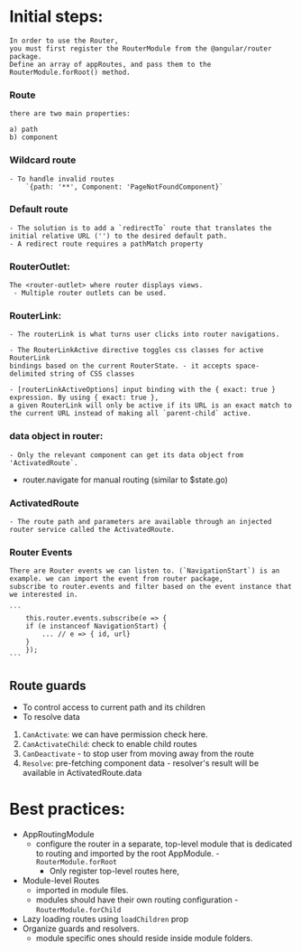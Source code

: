 # Initial steps:
    In order to use the Router, 
    you must first register the RouterModule from the @angular/router package. 
    Define an array of appRoutes, and pass them to the RouterModule.forRoot() method.

### Route
    there are two main properties:

    a) path
    b) component

### Wildcard route
    - To handle invalid routes
        `{path: '**', Component: 'PageNotFoundComponent}`

### Default route
    - The solution is to add a `redirectTo` route that translates the initial relative URL ('') to the desired default path.
    - A redirect route requires a pathMatch property

### RouterOutlet:
    The <router-outlet> where router displays views.
     - Multiple router outlets can be used.

### RouterLink:
    - The routerLink is what turns user clicks into router navigations. 

    - The RouterLinkActive directive toggles css classes for active RouterLink 
    bindings based on the current RouterState. - it accepts space-delimited string of CSS classes

    - [routerLinkActiveOptions] input binding with the { exact: true } expression. By using { exact: true }, 
    a given RouterLink will only be active if its URL is an exact match to the current URL instead of making all `parent-child` active.

### data object in router:
    - Only the relevant component can get its data object from 'ActivatedRoute`.

- router.navigate for manual routing (similar to $state.go)

### ActivatedRoute
    - The route path and parameters are available through an injected router service called the ActivatedRoute.

### Router Events
    There are Router events we can listen to. (`NavigationStart`) is an example. we can import the event from router package,
    subscribe to router.events and filter based on the event instance that we interested in.

    ```
        this.router.events.subscribe(e => {
        if (e instanceof NavigationStart) {
            ... // e => { id, url}
        }
        });
    ```

## Route guards
  - To control access to current path and its children
  - To resolve data

  1) `CanActivate`: we can have permission check here.
  2) `CanActivateChild`: check to enable child routes
  3) `CanDeactivate` - to stop user from moving away from the route
  4) `Resolve`: pre-fetching component data
    - resolver's result will be available in ActivatedRoute.data


# Best practices:
-  AppRoutingModule
    - configure the router in a separate, top-level module that is dedicated to routing and imported by the root AppModule.  - `RouterModule.forRoot`
      - Only register top-level routes here,
- Module-level Routes
  - imported in module files.
  - modules should have their own routing configuration - `RouterModule.forChild`
- Lazy loading routes using `loadChildren` prop
- Organize guards and resolvers.
  - module specific ones should reside inside module folders.
